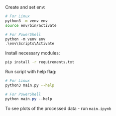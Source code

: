 Create and set env:
```bash
# For Linux
python3 -m venv env
source env/bin/activate
```
```powershell
# For PowerShell
python -m venv env
.\env\Scripts\Activate
```

Install necessary modules:
```bash
pip install -r requirements.txt 
```

Run script with help flag:
```bash
# For Linux
python3 main.py --help
```
```powershell
# For PowerShell
python main.py --help
```
To see plots of the processed data - run `main.ipynb`